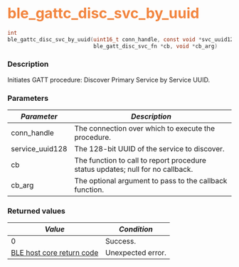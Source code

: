 ## <font color="#F2853F" style="font-size:24pt">ble\_gattc\_disc\_svc\_by\_uuid</font>

```c
int
ble_gattc_disc_svc_by_uuid(uint16_t conn_handle, const void *svc_uuid128,
                           ble_gatt_disc_svc_fn *cb, void *cb_arg)
```

### Description

Initiates GATT procedure: Discover Primary Service by Service UUID. 

### Parameters

| *Parameter* | *Description* |
|-------------|---------------|
| conn\_handle | The connection over which to execute the procedure. |
| service\_uuid128 | The 128-bit UUID of the service to discover. |
| cb | The function to call to report procedure status updates; null for no callback. |
| cb\_arg | The optional argument to pass to the callback function. |

### Returned values

| *Value* | *Condition* |
|---------|-------------|
| 0 | Success. |
| [BLE host core return code](../../ble_hs_return_codes/#return-codes-core) | Unexpected error. |
